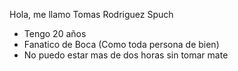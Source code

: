 Hola, me llamo Tomas Rodriguez Spuch 
- Tengo 20 años
- Fanatico de Boca (Como toda persona de bien)
- No puedo estar mas de dos horas sin tomar mate
